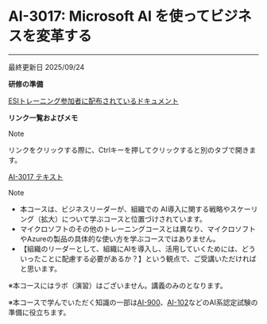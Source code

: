 # **AI-3017: Microsoft AI を使ってビジネスを変革する**
***

最終更新日 2025/09/24

**研修の準備**

[ESIトレーニング参加者に配布されているドキュメント](https://query.prod.cms.rt.microsoft.com/cms/api/am/binary/RE4Rje8)

**リンク一覧およびメモ**
> [!NOTE]
> リンクをクリックする際に、Ctrlキーを押してクリックすると別のタブで開きます。

[AI-3017 テキスト](https://learn.microsoft.com/ja-jp/training/paths/transform-your-business-with-microsoft-ai/)

> [!NOTE]
>  - 本コースは、ビジネスリーダーが、組織での AI導入に関する戦略やスケーリング（拡大）について学ぶコースと位置づけされています。
>  - マイクロソフトのその他のトレーニングコースとは異なり、マイクロソフトやAzureの製品の具体的な使い方を学ぶコースではありません。
>  - 【組織のリーダーとして、組織にAIを導入し、活用していくためには、どういったことに配慮する必要があるか？】という観点で、ご受講いただければと思います。

※本コースにはラボ（演習）はございません。講義のみのとなります。

※本コースで学んでいただく知識の一部は[AI-900](https://learn.microsoft.com/ja-jp/credentials/certifications/azure-ai-fundamentals/)、[AI-102](https://learn.microsoft.com/ja-jp/credentials/certifications/azure-ai-engineer/)などのAI系認定試験の準備に役立ちます。